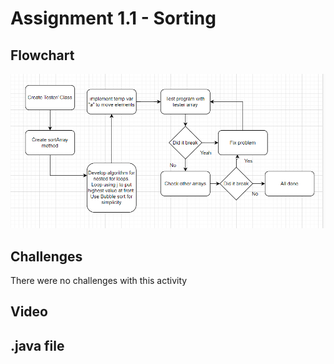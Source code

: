 # Assignment 1.1 - Sorting

## Flowchart

![](<Screenshot (13).png>)


## Challenges

There were no challenges with this activity 

## Video


## .java file

